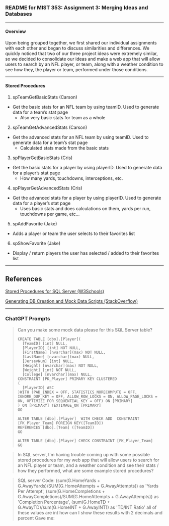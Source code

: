 ### README for MIST 353: Assignment 3: Merging Ideas and Databases 

---

#### Overview
Upon being grouped together, we first shared our individual assignments with each other and began to discuss similarities and differences. We quickly noticed that two of our three project ideas were extremely similar, so we decided to consolidate our ideas and make a web app that will allow users to search by an NFL player, or team, along with a weather condition to see how they, the player or team, performed under those conditions.

---

#### Stored Procedures 
1. spTeamGetBasicStats (Carson)
- Get the basic stats for an NFL team by using teamID. Used to generate data for a team’s stat page
  - Also very basic stats for team as a whole 
2. spTeamGetAdvancedStats (Carson)
- Get the advanced stats for an NFL team by using teamID. Used to generate data for a team’s stat page	
  - Calculated stats made from the basic stats
3. spPlayerGetBasicStats (Cris)
- Get the basic stats for a player by using playerID. Used to generate data for a player’s stat page
  - How many yards, touchdowns, interceptions, etc.
4. spPlayerGetAdvancedStats (Cris)
- Get the advanced stats for a player by using playerID. Used to generate data for a player’s stat page
  - Uses basic stats and does calculations on them, yards per run, touchdowns per game, etc…
5. spAddFavorite (Jake)
- Adds a player or team the user selects to their favorites list
6. spShowFavorite (Jake) 
- Display / return players the user has selected / added to their favorites list

---

## References
[Stored Procedures for SQL Server (W3Schools)](https://www.w3schools.com/sql/sql_stored_procedures.asp)

[Generating DB Creation and Mock Data Scripts (StackOverflow)](https://stackoverflow.com/questions/20542819/how-to-export-all-data-from-table-to-an-insertable-sql-format)

---

### ChatGPT Prompts 
> Can you make some mock data please for this SQL Server table?
>
>```
>CREATE TABLE [dbo].[Player](
>	[TeamID] [int] NULL,
>	[PlayerID] [int] NOT NULL,
>	[FirstName] [nvarchar](max) NOT NULL,
>	[LastName] [nvarchar](max) NULL,
>	[JerseyNum] [int] NULL,
>	[Height] [nvarchar](max) NOT NULL,
>	[Weight] [int] NOT NULL,
>	[College] [nvarchar](max) NULL,
> CONSTRAINT [PK_Player] PRIMARY KEY CLUSTERED 
>(
>	[PlayerID] ASC
>)WITH (PAD_INDEX = OFF, STATISTICS_NORECOMPUTE = OFF, IGNORE_DUP_KEY = OFF, ALLOW_ROW_LOCKS = ON, ALLOW_PAGE_LOCKS = ON, OPTIMIZE_FOR_SEQUENTIAL_KEY = OFF) ON [PRIMARY]
>) ON [PRIMARY] TEXTIMAGE_ON [PRIMARY]
>GO
>
>ALTER TABLE [dbo].[Player]  WITH CHECK ADD  CONSTRAINT [FK_Player_Team] FOREIGN KEY([TeamID])
>REFERENCES [dbo].[Team] ([TeamID])
>GO
>
>ALTER TABLE [dbo].[Player] CHECK CONSTRAINT [FK_Player_Team]
>GO
>```

> In SQL server, I'm having trouble coming up with some possible stored procedures for my web app that will allow users to search for an NFL player or team, and a weather condition and see their stats / how they performed, what are some example stored procedures?

>SQL server Code: (sum(G.HomeYards + G.AwayYards)/SUM(G.HomeAttempts + G.AwayAttempts)) as 'Yards Per Attempt', (sum(G.HomeCompletions + G.AwayCompletions)/SUM(G.HomeAttempts + G.AwayAttempts)) as 'Completion Percentage', (sum(G.HomeTD + G.AwayTD)/sum(G.HomeINT + G.AwayINT)) as 'TD/INT Ratio'
all of these values are int how can I show these results with 2 decimals and percent
Gave me:
 

